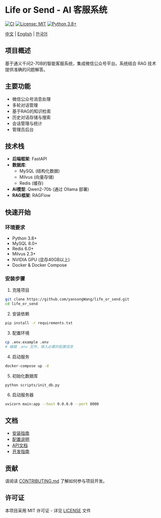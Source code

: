 # Life or Send - AI 客服系统

[![CI](https://github.com/yansongWang/life_or_send/actions/workflows/ci.yml/badge.svg)](https://github.com/yansongWang/life_or_send/actions/workflows/ci.yml)
[![License: MIT](https://img.shields.io/badge/License-MIT-yellow.svg)](https://opensource.org/licenses/MIT)
[![Python 3.8+](https://img.shields.io/badge/python-3.8+-blue.svg)](https://www.python.org/downloads/release/python-380/)

[中文](README.md) | [English](README_EN.md) | [한국어](README_KR.md)

## 项目概述
基于通义千问2-70B的智能客服系统，集成微信公众号平台。系统结合 RAG 技术提供准确的问题解答。

## 主要功能
- 微信公众号消息处理
- 多轮对话管理
- 基于RAG的知识检索
- 历史对话存储与搜索
- 会话管理与统计
- 管理员后台

## 技术栈
- **后端框架**: FastAPI
- **数据库**: 
  - MySQL (结构化数据)
  - Milvus (向量存储)
  - Redis (缓存)
- **AI模型**: Qwen2-70b (通过 Ollama 部署)
- **RAG框架**: RAGFlow

## 快速开始

### 环境要求
- Python 3.8+
- MySQL 8.0+
- Redis 6.0+
- Milvus 2.3+
- NVIDIA GPU (显存40GB以上)
- Docker & Docker Compose

### 安装步骤

1. 克隆项目
```bash
git clone https://github.com/yansongWang/life_or_send.git
cd life_or_send
```

2. 安装依赖
```bash
pip install -r requirements.txt
```

3. 配置环境
```bash
cp .env.example .env
# 编辑 .env 文件，填入必要的配置信息
```

4. 启动服务
```bash
docker-compose up -d
```

5. 初始化数据库
```bash
python scripts/init_db.py
```

6. 启动服务器
```bash
uvicorn main:app --host 0.0.0.0 --port 8000
```

## 文档
- [安装指南](INSTALL.md)
- [配置说明](CONFIG.md)
- [API文档](docs/api.md)
- [开发指南](docs/development.md)

## 贡献
请阅读 [CONTRIBUTING.md](CONTRIBUTING.md) 了解如何参与项目开发。

## 许可证
本项目采用 MIT 许可证 - 详见 [LICENSE](LICENSE) 文件
